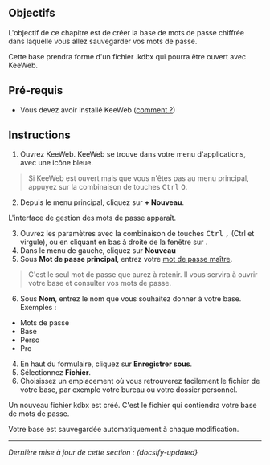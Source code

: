 ## Objectifs

L'objectif de ce chapitre est de créer la base de mots de passe chiffrée dans laquelle vous allez sauvegarder vos mots de passe.

Cette base prendra forme d'un fichier .kdbx qui pourra être ouvert avec KeeWeb.

## Pré-requis

- Vous devez avoir installé KeeWeb ([comment ?](fr/keeweb-installing.md))

## Instructions

1. Ouvrez KeeWeb. KeeWeb se trouve dans votre menu d'applications, avec une icône bleue.

> Si KeeWeb est ouvert mais que vous n'êtes pas au menu principal, appuyez sur la combinaison de touches <kbd>Ctrl</kbd> <kbd>O</kbd>.

2. Depuis le menu principal, cliquez sur **+ Nouveau**.

L'interface de gestion des mots de passe apparaît.

3. Ouvrez les paramètres avec la combinaison de touches <kbd>Ctrl</kbd> <kbd>,</kbd> (Ctrl et virgule), ou en cliquant en bas à droite de la fenêtre sur <i class="icon-cog"></i>.
3. Dans le menu de gauche, cliquez sur **Nouveau**
4. Sous **Mot de passe principal**, entrez votre [mot de passe maître](fr/master-password.md).

> C'est le seul mot de passe que aurez à retenir. Il vous servira à ouvrir votre base et consulter vos mots de passe.

6. Sous **Nom**, entrez le nom que vous souhaitez donner à votre base. Exemples :
  - Mots de passe
  - Base
  - Perso
  - Pro
4. En haut du formulaire, cliquez sur **Enregistrer sous**.
5. Sélectionnez **Fichier**.
6. Choisissez un emplacement où vous retrouverez facilement le fichier de votre base, par exemple votre bureau ou votre dossier personnel.

Un nouveau fichier kdbx est créé. C'est le fichier qui contiendra votre base de mots de passe.

Votre base est sauvegardée automatiquement à chaque modification.

---

*Dernière mise à jour de cette section : {docsify-updated}*
